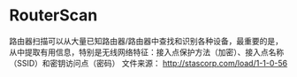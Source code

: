 # RouterScan
路由器扫描可以从大量已知路由器/路由器中查找和识别各种设备，最重要的是，从中提取有用信息，特别是无线网络特征：接入点保护方法（加密）、接入点名称（SSID）和密钥访问点（密码）
文件来源：
http://stascorp.com/load/1-1-0-56
